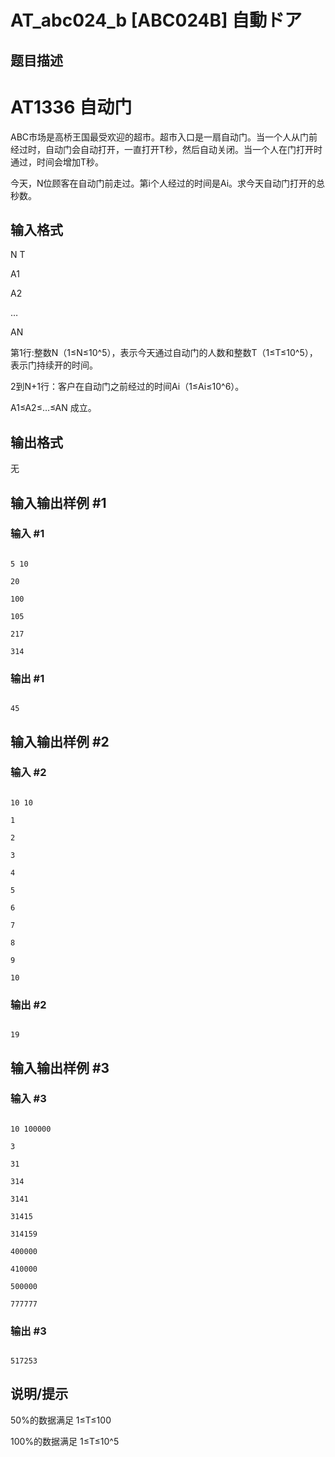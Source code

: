 # AT_abc024_b [ABC024B] 自動ドア

## 题目描述

# AT1336 自动门
ABC市场是高桥王国最受欢迎的超市。超市入口是一扇自动门。当一个人从门前经过时，自动门会自动打开，一直打开T秒，然后自动关闭。当一个人在门打开时通过，时间会增加T秒。

今天，N位顾客在自动门前走过。第i个人经过的时间是Ai。求今天自动门打开的总秒数。

## 输入格式

N T

A1

A2

…

AN

第1行:整数N（1≤N≤10^5），表示今天通过自动门的人数和整数T（1≤T≤10^5），表示门持续开的时间。

2到N+1行：客户在自动门之前经过的时间Ai（1≤Ai≤10^6）。

A1≤A2≤…≤AN 成立。

## 输出格式

无

## 输入输出样例 #1

### 输入 #1

```
5 10
20
100
105
217
314
```

### 输出 #1

```
45
```

## 输入输出样例 #2

### 输入 #2

```
10 10
1
2
3
4
5
6
7
8
9
10
```

### 输出 #2

```
19
```

## 输入输出样例 #3

### 输入 #3

```
10 100000
3
31
314
3141
31415
314159
400000
410000
500000
777777
```

### 输出 #3

```
517253
```

## 说明/提示

50%的数据满足 1≤T≤100

100%的数据满足 1≤T≤10^5